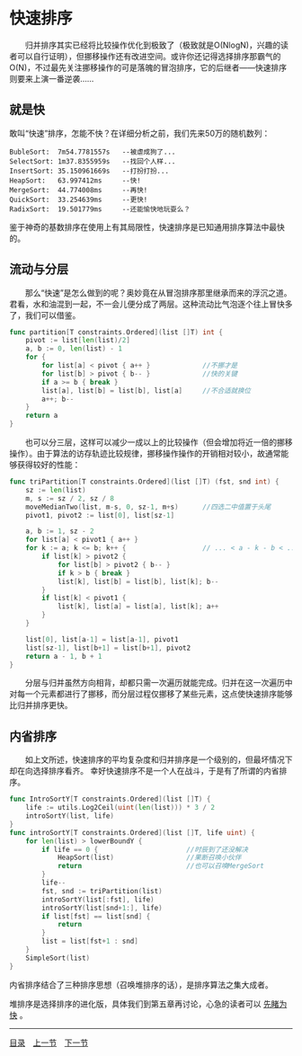 # 快速排序
　　归并排序其实已经将比较操作优化到极致了（极致就是O(NlogN)，兴趣的读者可以自行证明），但挪移操作还有改进空间。或许你还记得选择排序那霸气的O(N)，不过最先关注挪移操作的可是落魄的冒泡排序，它的后继者——快速排序则要来上演一番逆袭……

## 就是快
敢叫“快速”排序，怎能不快？在详细分析之前，我们先来50万的随机数列：

    BubleSort:  7m54.7781557s   --被虐成狗了...
    SelectSort: 1m37.8355959s   --找回个人样...
    InsertSort: 35.150961669s   --打扮打扮...
    HeapSort:   63.997412ms     --快!
    MergeSort:  44.774008ms     --再快!
    QuickSort:  33.254639ms     --更快!
    RadixSort:  19.501779ms     --还能愉快地玩耍么？

鉴于神奇的基数排序在使用上有其局限性，快速排序是已知通用排序算法中最快的。

## 流动与分层
　　那么“快速”是怎么做到的呢？奥妙竟在从冒泡排序那里继承而来的浮沉之道。君看，水和油混到一起，不一会儿便分成了两层。这种流动比气泡逐个往上冒快多了，我们可以借鉴。
```go
func partition[T constraints.Ordered](list []T) int {
    pivot := list[len(list)/2]
    a, b := 0, len(list) - 1
    for {
        for list[a] < pivot { a++ }             //不挪才是
        for list[b] > pivot { b-- }             //快的关键
        if a >= b { break }
        list[a], list[b] = list[b], list[a]     //不合适就换位
        a++; b--
    }
    return a
}
```
　　也可以分三层，这样可以减少一成以上的比较操作（但会增加将近一倍的挪移操作）。由于算法的访存轨迹比较规律，挪移操作操作的开销相对较小，故通常能够获得较好的性能：
```go
func triPartition[T constraints.Ordered](list []T) (fst, snd int) {
    sz := len(list)
    m, s := sz / 2, sz / 8
    moveMedianTwo(list, m-s, 0, sz-1, m+s)      //四选二中值置于头尾
    pivot1, pivot2 := list[0], list[sz-1]

    a, b := 1, sz - 2
    for list[a] < pivot1 { a++ }
    for k := a; k <= b; k++ {                   // ... < a - k - b < ...
        if list[k] > pivot2 {
            for list[b] > pivot2 { b-- }
            if k > b { break }
            list[k], list[b] = list[b], list[k]; b--
        }
        if list[k] < pivot1 {
            list[k], list[a] = list[a], list[k]; a++
        }
    }

    list[0], list[a-1] = list[a-1], pivot1
    list[sz-1], list[b+1] = list[b+1], pivot2
    return a - 1, b + 1
}
```
　　分层与归并虽然方向相背，却都只需一次遍历就能完成。归并在这一次遍历中对每一个元素都进行了挪移，而分层过程仅挪移了某些元素，这点使快速排序能够比归并排序更快。


## 内省排序
　　如上文所述，快速排序的平均复杂度和归并排序是一个级别的，但最坏情况下却在向选择排序看齐。  幸好快速排序不是一个人在战斗，于是有了所谓的内省排序。
```go
func IntroSortY[T constraints.Ordered](list []T) {
    life := utils.Log2Ceil(uint(len(list))) * 3 / 2
    introSortY(list, life)
}
func introSortY[T constraints.Ordered](list []T, life uint) {
    for len(list) > lowerBoundY {
        if life == 0 {                      //时辰到了还没解决
            HeapSort(list)                  //果断召唤小伙伴
            return                          //也可以召唤MergeSort
        }
        life--
        fst, snd := triPartition(list)
        introSortY(list[:fst], life)
        introSortY(list[snd+1:], life)
        if list[fst] == list[snd] {
            return
        }
        list = list[fst+1 : snd]
    }
    SimpleSort(list)
}
```
内省排序结合了三种排序思想（召唤堆排序的话），是排序算法之集大成者。  

堆排序是选择排序的进化版，具体我们到第五章再讨论，心急的读者可以 [先睹为快](5A.md) 。

---
[目录](../README.md)　[上一节](1B.md)　[下一节](1D.md)

